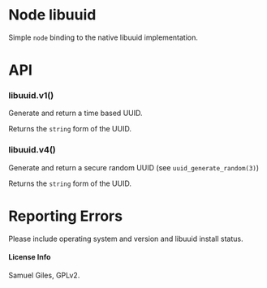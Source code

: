 # Node libuuid

Simple `node` binding to the native libuuid implementation.

# API

### libuuid.v1()

Generate and return a time based UUID.

Returns the `string` form of the UUID.

### libuuid.v4()

Generate and return a secure random UUID (see `uuid_generate_random(3)`)

Returns the `string` form of the UUID.

# Reporting Errors

Please include operating system and version and libuuid install status.

#### License Info

Samuel Giles, GPLv2.
